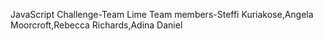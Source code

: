 JavaScript Challenge-Team Lime
Team members-Steffi Kuriakose,Angela Moorcroft,Rebecca Richards,Adina Daniel
